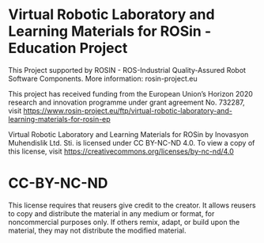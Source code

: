 # Virtual Robotic Laboratory and Learning Materials for ROSin -Education Project




This Project supported by ROSIN - ROS-Industrial Quality-Assured Robot Software Components.
More information: rosin-project.eu

This project has received funding from the European Union’s Horizon 2020
research and innovation programme under grant agreement No. 732287, visit https://www.rosin-project.eu/ftp/virtual-robotic-laboratory-and-learning-materials-for-rosin-ep



 Virtual Robotic Laboratory and Learning Materials for ROSin by Inovasyon Muhendislik Ltd. Sti. is licensed under CC BY-NC-ND 4.0. To view a copy of this license, visit https://creativecommons.org/licenses/by-nc-nd/4.0

# CC-BY-NC-ND # 
This license requires that reusers give credit to the creator. It allows reusers to copy and distribute the material in any medium or format, for noncommercial purposes only. If others remix, adapt, or build upon the material, they may not distribute the modified material.
